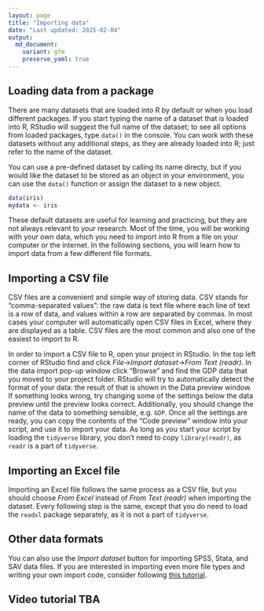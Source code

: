 ```yaml
---
layout: page
title: "Importing data"
date: "Last updated: 2025-02-04"
output:
  md_document:
    variant: gfm
    preserve_yaml: true
---
```


## Loading data from a package

There are many datasets that are loaded into R by default or when you
load different packages. If you start typing the name of a dataset that
is loaded into R, RStudio will suggest the full name of the dataset; to
see all options from loaded packages, type `data()` in the console. You
can work with these datasets without any additional steps, as they are
already loaded into R; just refer to the name of the dataset.

You can use a pre-defined dataset by calling its name directy, but if
you would like the dataset to be stored as an object in your
environment, you can use the `data()` function or assign the dataset to
a new object.

``` r
data(iris)
mydata <- iris
```

These default datasets are useful for learning and practicing, but they
are not always relevant to your research. Most of the time, you will be
working with your own data, which you need to import into R from a file
on your computer or the internet. In the following sections, you will
learn how to import data from a few different file formats.

## Importing a CSV file

CSV files are a convenient and simple way of storing data. CSV stands
for “comma-separated values”: the raw data is text file where each line
of text is a row of data, and values within a row are separated by
commas. In most cases your computer will automatically open CSV files in
Excel, where they are displayed as a table. CSV files are the most
common and also one of the easiest to import to R.

In order to import a CSV file to R, open your project in RStudio. In the
top left corner of RStudio find and click *File*$\to$*Import
dataset*$\to$*From Text (readr)*. In the data import pop-up window click
“Browse” and find the GDP data that you moved to your project folder.
RStudio will try to automatically detect the format of your data: the
result of that is shown in the Data preview window. If something looks
wrong, try changing some of the settings below the data preview until
the preview looks correct. Additionally, you should change the name of
the data to something sensible, e.g. `GDP`. Once all the settings are
ready, you can copy the contents of the “Code preview” window into your
script, and use it to import your data. As long as you start your script
by loading the `tidyverse` library, you don’t need to copy
`library(readr)`, as `readr` is a part of `tidyverse`.

## Importing an Excel file

Importing an Excel file follows the same process as a CSV file, but you
should choose *From Excel* instead of *From Text (readr)* when importing
the dataset. Every following step is the same, except that you do need
to load the `readxl` package separately, as it is not a part of
`tidyverse`.

## Other data formats

You can also use the *Import dataset* button for importing SPSS, Stata,
and SAV data files. If you are interested in importing even more file
types and writing your own import code, consider following [this
tutorial](https://ucrdatacenter.github.io/tutorial/r_adv_import.html).

## Video tutorial TBA
